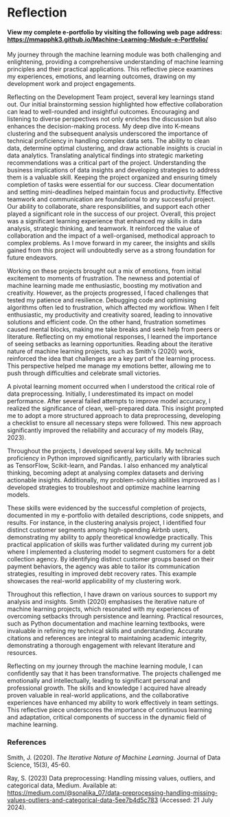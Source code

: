 # Reflection 

#### View my complete e-portfolio by visiting the following web page address: https://mmapphk3.github.io/Machine-Learning-Module-e-Portfolio/
 
My journey through the machine learning module was both challenging and enlightening, providing a comprehensive understanding of machine learning principles and their practical applications. This reflective piece examines my experiences, emotions, and learning outcomes, drawing on my development work and project engagements.

Reflecting on the Development Team project, several key learnings stand out. Our initial brainstorming session highlighted how effective collaboration can lead to well-rounded and insightful outcomes. Encouraging and listening to diverse perspectives not only enriches the discussion but also enhances the decision-making process. My deep dive into K-means clustering and the subsequent analysis underscored the importance of technical proficiency in handling complex data sets. The ability to clean data, determine optimal clustering, and draw actionable insights is crucial in data analytics. Translating analytical findings into strategic marketing recommendations was a critical part of the project. Understanding the business implications of data insights and developing strategies to address them is a valuable skill. Keeping the project organized and ensuring timely completion of tasks were essential for our success. Clear documentation and setting mini-deadlines helped maintain focus and productivity. Effective teamwork and communication are foundational to any successful project. Our ability to collaborate, share responsibilities, and support each other played a significant role in the success of our project. Overall, this project was a significant learning experience that enhanced my skills in data analysis, strategic thinking, and teamwork. It reinforced the value of collaboration and the impact of a well-organised, methodical approach to complex problems. As I move forward in my career, the insights and skills gained from this project will undoubtedly serve as a strong foundation for future endeavors.

Working on these projects brought out a mix of emotions, from initial excitement to moments of frustration. The newness and potential of machine learning made me enthusiastic, boosting my motivation and creativity. However, as the projects progressed, I faced challenges that tested my patience and resilience. Debugging code and optimising algorithms often led to frustration, which affected my workflow. When I felt enthusiastic, my productivity and creativity soared, leading to innovative solutions and efficient code. On the other hand, frustration sometimes caused mental blocks, making me take breaks and seek help from peers or literature. Reflecting on my emotional responses, I learned the importance of seeing setbacks as learning opportunities. Reading about the iterative nature of machine learning projects, such as Smith's (2020) work, reinforced the idea that challenges are a key part of the learning process. This perspective helped me manage my emotions better, allowing me to push through difficulties and celebrate small victories.

A pivotal learning moment occurred when I understood the critical role of data preprocessing. Initially, I underestimated its impact on model performance. After several failed attempts to improve model accuracy, I realized the significance of clean, well-prepared data. This insight prompted me to adopt a more structured approach to data preprocessing, developing a checklist to ensure all necessary steps were followed. This new approach significantly improved the reliability and accuracy of my models (Ray, 2023).

Throughout the projects, I developed several key skills. My technical proficiency in Python improved significantly, particularly with libraries such as TensorFlow, Scikit-learn, and Pandas. I also enhanced my analytical thinking, becoming adept at analysing complex datasets and deriving actionable insights. Additionally, my problem-solving abilities improved as I developed strategies to troubleshoot and optimize machine learning models.

These skills were evidenced by the successful completion of projects, documented in my e-portfolio with detailed descriptions, code snippets, and results. For instance, in the clustering analysis project, I identified four distinct customer segments among high-spending Airbnb users, demonstrating my ability to apply theoretical knowledge practically. This practical application of skills was further validated during my current job where I implemented a clustering model to segment customers for a debt collection agency. By identifying distinct customer groups based on their payment behaviors, the agency was able to tailor its communication strategies, resulting in improved debt recovery rates. This example showcases the real-world applicability of my clustering work.

Throughout this reflection, I have drawn on various sources to support my analysis and insights. Smith (2020) emphasises the iterative nature of machine learning projects, which resonated with my experiences of overcoming setbacks through persistence and learning. Practical resources, such as Python documentation and machine learning textbooks, were invaluable in refining my technical skills and understanding. Accurate citations and references are integral to maintaining academic integrity, demonstrating a thorough engagement with relevant literature and resources.

Reflecting on my journey through the machine learning module, I can confidently say that it has been transformative. The projects challenged me emotionally and intellectually, leading to significant personal and professional growth. The skills and knowledge I acquired have already proven valuable in real-world applications, and the collaborative experiences have enhanced my ability to work effectively in team settings. This reflective piece underscores the importance of continuous learning and adaptation, critical components of success in the dynamic field of machine learning.

### References

Smith, J. (2020). *The Iterative Nature of Machine Learning*. Journal of Data Science, 15(3), 45-60.

Ray, S. (2023) Data preprocessing: Handling missing values, outliers, and categorical data, Medium. Available at: https://medium.com/@sonalika_07/data-preprocessing-handling-missing-values-outliers-and-categorical-data-5ee7b4d5c783 (Accessed: 21 July 2024).



